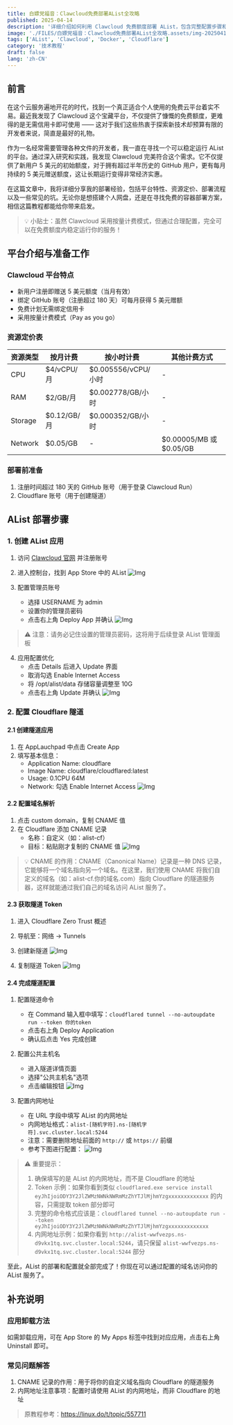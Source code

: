 ```yaml
---
title: 白嫖党福音：Clawcloud免费部署AList全攻略
published: 2025-04-14
description: '详细介绍如何利用 Clawcloud 免费额度部署 AList，包含完整配置步骤和踩坑经验'
image: './FILES/白嫖党福音：Clawcloud免费部署AList全攻略.assets/img-20250414224717.png'
tags: ['AList', 'Clawcloud', 'Docker', 'Cloudflare']
category: '技术教程'
draft: false 
lang: 'zh-CN'
---
```


## 前言

在这个云服务遍地开花的时代，找到一个真正适合个人使用的免费云平台着实不易。最近我发现了 Clawcloud 这个宝藏平台，不仅提供了慷慨的免费额度，更难得的是无需信用卡即可使用 —— 这对于我们这些热衷于探索新技术却预算有限的开发者来说，简直是最好的礼物。

作为一名经常需要管理各种文件的开发者，我一直在寻找一个可以稳定运行 AList 的平台。通过深入研究和实践，我发现 Clawcloud 完美符合这个需求。它不仅提供了新用户 5 美元的初始额度，对于拥有超过半年历史的 GitHub 用户，更有每月持续的 5 美元赠送额度，这让长期运行变得非常经济实惠。

在这篇文章中，我将详细分享我的部署经验，包括平台特性、资源定价、部署流程以及一些常见的坑。无论你是想搭建个人网盘，还是在寻找免费的容器部署方案，相信这篇教程都能给你带来启发。

> 💡 小贴士：虽然 Clawcloud 采用按量计费模式，但通过合理配置，完全可以在免费额度内稳定运行你的服务！

## 平台介绍与准备工作

### Clawcloud 平台特点
- 新用户注册即赠送 5 美元额度（当月有效）
- 绑定 GitHub 账号（注册超过 180 天）可每月获得 5 美元赠额
- 免费计划无需绑定信用卡
- 采用按量计费模式（Pay as you go）

### 资源定价表
| 资源类型 | 按月计费 | 按小时计费 | 其他计费方式 |
|---------|---------|------------|-------------|
| CPU | $4/vCPU/月 | $0.005556/vCPU/小时 | - |
| RAM | $2/GB/月 | $0.002778/GB/小时 | - |
| Storage | $0.12/GB/月 | $0.000352/GB/小时 | - |
| Network | $0.05/GB | - | $0.00005/MB 或 $0.05/GB |

### 部署前准备
1. 注册时间超过 180 天的 GitHub 账号（用于登录 Clawcloud Run）
2. Cloudflare 账号（用于创建隧道）

## AList 部署步骤

### 1. 创建 AList 应用
1. 访问 [Clawcloud 官网](https://ap-northeast-1.run.claw.cloud/signin) 并注册账号
2. 进入控制台，找到 App Store 中的 AList
![Img](./FILES/白嫖党福音：Clawcloud免费部署AList全攻略.assets/img-20250414220913.png)

3. 配置管理员账号
   - 选择 USERNAME 为 admin
   - 设置你的管理员密码
   - 点击右上角 Deploy App 并确认
![Img](./FILES/白嫖党福音：Clawcloud免费部署AList全攻略.assets/img-20250414220952.png)

> ⚠️ 注意：请务必记住设置的管理员密码，这将用于后续登录 AList 管理面板

4. 应用配置优化
   - 点击 Details 后进入 Update 界面
   - 取消勾选 Enable Internet Access
   - 将 /opt/alist/data 存储容量调整至 10G
   - 点击右上角 Update 并确认
![Img](./FILES/白嫖党福音：Clawcloud免费部署AList全攻略.assets/img-20250414221512.png)

### 2. 配置 Cloudflare 隧道

#### 2.1 创建隧道应用
1. 在 AppLauchpad 中点击 Create App
2. 填写基本信息：
   - Application Name: cloudflare
   - Image Name: cloudflare/cloudflared:latest
   - Usage: 0.1CPU 64M
   - Network: 勾选 Enable Internet Access
![Img](./FILES/白嫖党福音：Clawcloud免费部署AList全攻略.assets/img-20250414221955.png)

#### 2.2 配置域名解析
1. 点击 custom domain，复制 CNAME 值
2. 在 Cloudflare 添加 CNAME 记录
   - 名称：自定义（如：alist-cf）
   - 目标：粘贴刚才复制的 CNAME 值
![Img](./FILES/白嫖党福音：Clawcloud免费部署AList全攻略.assets/img-20250414222200.png)

> 💡 CNAME 的作用：CNAME（Canonical Name）记录是一种 DNS 记录，它能够将一个域名指向另一个域名。在这里，我们使用 CNAME 将我们自定义的域名（如：alist-cf.你的域名.com）指向 Cloudflare 的隧道服务器，这样就能通过我们自己的域名访问 AList 服务了。

#### 2.3 获取隧道 Token
1. 进入 Cloudflare Zero Trust 概述
2. 导航至：网络 -> Tunnels
3. 创建新隧道
![Img](./FILES/白嫖党福音：Clawcloud免费部署AList全攻略.assets/img-20250414222443.png)

4. 复制隧道 Token
![Img](./FILES/白嫖党福音：Clawcloud免费部署AList全攻略.assets/img-20250414222600.png)

#### 2.4 完成隧道配置
1. 配置隧道命令
   - 在 Command 输入框中填写：`cloudflared tunnel --no-autoupdate run --token 你的token`
   - 点击右上角 Deploy Application 
   - 确认后点击 Yes 完成创建

2. 配置公共主机名
   - 进入隧道详情页面
   - 选择"公共主机名"选项
   - 点击编辑按钮
![Img](./FILES/白嫖党福音：Clawcloud免费部署AList全攻略.assets/img-20250414222902.png)

3. 配置内网地址
   - 在 URL 字段中填写 AList 的内网地址
   - 内网地址格式：`alist-[随机字符].ns-[随机字符].svc.cluster.local:5244`
   - 注意：需要删除地址前面的 `http://` 或 `https://` 前缀
   - 参考下图进行配置：
![Img](./FILES/白嫖党福音：Clawcloud免费部署AList全攻略.assets/img-20250414222926.png)

> ⚠️ 重要提示：
> 1. 确保填写的是 AList 的内网地址，而不是 Cloudflare 的地址
> 2. Token 示例：如果你看到类似 `cloudflared.exe service install eyJhIjoiODY3Y2JlZWMzNWNkNWRmMzZhYTJlMjhmYzgxxxxxxxxxxxxx` 的内容，只需提取 token 部分即可
> 3. 完整的命令格式应该是：`cloudflared tunnel --no-autoupdate run --token eyJhIjoiODY3Y2JlZWMzNWNkNWRmMzZhYTJlMjhmYzgxxxxxxxxxxxxx`
> 4. 内网地址示例：如果你看到 `http://alist-wwfvezps.ns-d9vkx1tq.svc.cluster.local:5244`，请只保留 `alist-wwfvezps.ns-d9vkx1tq.svc.cluster.local:5244` 部分

至此，AList 的部署和配置就全部完成了！你现在可以通过配置的域名访问你的 AList 服务了。

## 补充说明

### 应用卸载方法
如需卸载应用，可在 App Store 的 My Apps 标签中找到对应应用，点击右上角 Uninstall 即可。

### 常见问题解答
1. CNAME 记录的作用：用于将你的自定义域名指向 Cloudflare 的隧道服务
2. 内网地址注意事项：配置时请使用 AList 的内网地址，而非 Cloudflare 的地址

> 原教程参考：https://linux.do/t/topic/557711